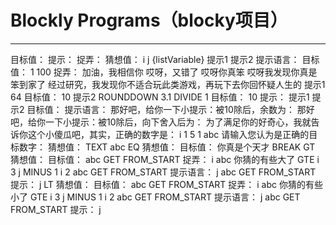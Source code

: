 # Blockly Programs（blocky项目）

---



<xml xmlns="http://www.w3.org/1999/xhtml">
  <variables>
    <variable type="" id="moFEqB76dz+/o2)/..5/">目标值：</variable>
    <variable type="" id="SNy,^L-J/N,i6h0~2GMO">提示：</variable>
    <variable type="" id="mJTzQkl0)._2*%va}_|b">捉弄：</variable>
    <variable type="" id="4?G~86YCAzCYSTYBx%A0">猜想值：</variable>
    <variable type="" id="/|M8+7ST6}{8q~.H9fE;">i</variable>
    <variable type="" id="EWFRA3y9[2Av3xRt7:-e">j</variable>
    <variable type="" id="KzO9_Aygu|;!557(3}OW">{listVariable}</variable>
    <variable type="" id="{X8u6jlc)D$:PbX#LG0[">提示1</variable>
    <variable type="" id="daUy4(+IU66-ktBA;|]w">提示2</variable>
    <variable type="" id="gu{I~s3Kz7q7-u3FlAF#">提示语言：</variable>
  </variables>
  <block type="variables_set" id="k/eSV_jI1EQB|qjr$EGk" x="-87" y="-1437">
    <field name="VAR" id="moFEqB76dz+/o2)/..5/" variabletype="">目标值：</field>
    <value name="VALUE">
      <block type="math_random_int" id="BFcw@`))Rvt5Rtj@0[Lk">
        <value name="FROM">
          <shadow type="math_number" id="iZ!jqrOl5xP9VqXfOa{Q">
            <field name="NUM">1</field>
          </shadow>
        </value>
        <value name="TO">
          <shadow type="math_number" id="Us=%5]Z.`4%vHVv?}]t;">
            <field name="NUM">100</field>
          </shadow>
        </value>
      </block>
    </value>
    <next>
      <block type="variables_set" id="]Y9jUq4l*cb(~-!T~aFp">
        <field name="VAR" id="mJTzQkl0)._2*%va}_|b" variabletype="">捉弄：</field>
        <value name="VALUE">
          <block type="lists_create_with" id="JBj`zFN:[GXO,C:faaRz">
            <mutation items="5"></mutation>
            <value name="ADD0">
              <block type="text" id="T`kRdf`4Iz5a1Ln.%$#8">
                <field name="TEXT">加油，我相信你</field>
              </block>
            </value>
            <value name="ADD1">
              <block type="text" id="dbn/2n)M(s}1_`HEJ,HR">
                <field name="TEXT">哎呀，又错了</field>
              </block>
            </value>
            <value name="ADD2">
              <block type="text" id="f2Vj%RX[Fq)/_iUtXs1X">
                <field name="TEXT">哎呀你真笨</field>
              </block>
            </value>
            <value name="ADD3">
              <block type="text" id="1WbMWHMa!hk~-gcB,TZ@">
                <field name="TEXT">哎呀我发现你真是笨到家了</field>
              </block>
            </value>
            <value name="ADD4">
              <block type="text" id="(:*h:jF_feX+K%.=-d73">
                <field name="TEXT">经过研究，我发现你不适合玩此类游戏，再玩下去你回怀疑人生的</field>
              </block>
            </value>
          </block>
        </value>
        <next>
          <block type="variables_set" id="?Jdv-!QaWne]}+v;_Us%">
            <field name="VAR" id="{X8u6jlc)D$:PbX#LG0[" variabletype="">提示1</field>
            <value name="VALUE">
              <block type="math_modulo" id=".znOhE9~(~Ov6f7Z-I5f">
                <value name="DIVIDEND">
                  <shadow type="math_number" id="k_v}_n=vl63pRHF//)2b">
                    <field name="NUM">64</field>
                  </shadow>
                  <block type="variables_get" id="#A-@bId2RP?$0PZ]*6IM">
                    <field name="VAR" id="moFEqB76dz+/o2)/..5/" variabletype="">目标值：</field>
                  </block>
                </value>
                <value name="DIVISOR">
                  <shadow type="math_number" id="oL$H/fc,+F[Ak0q/-dEV">
                    <field name="NUM">10</field>
                  </shadow>
                </value>
              </block>
            </value>
            <next>
              <block type="variables_set" id="Tfg@gTzCzg9Z6!FfDl@u">
                <field name="VAR" id="daUy4(+IU66-ktBA;|]w" variabletype="">提示2</field>
                <value name="VALUE">
                  <block type="math_round" id="Z:c`5kyJ2Z94!AK=Z2^D">
                    <field name="OP">ROUNDDOWN</field>
                    <value name="NUM">
                      <shadow type="math_number" id="/(Ho!=5|,d4BN1_B04:f">
                        <field name="NUM">3.1</field>
                      </shadow>
                      <block type="math_arithmetic" id="`amI/w:.,du$f2lfR`ug">
                        <field name="OP">DIVIDE</field>
                        <value name="A">
                          <shadow type="math_number" id="w|=d)ltA*xE^:D?x14O.">
                            <field name="NUM">1</field>
                          </shadow>
                          <block type="variables_get" id=":masAjG5/WV?KX%2Ac+X">
                            <field name="VAR" id="moFEqB76dz+/o2)/..5/" variabletype="">目标值：</field>
                          </block>
                        </value>
                        <value name="B">
                          <shadow type="math_number" id="4#.GTg1*WW/~zcNF_o4c">
                            <field name="NUM">10</field>
                          </shadow>
                        </value>
                      </block>
                    </value>
                  </block>
                </value>
                <next>
                  <block type="variables_set" id="!cA}]qwld]{Izq}}stgI">
                    <field name="VAR" id="SNy,^L-J/N,i6h0~2GMO" variabletype="">提示：</field>
                    <value name="VALUE">
                      <block type="lists_create_with" id="ZaasxQ.N#$%TX_k5xQng">
                        <mutation items="3"></mutation>
                        <value name="ADD0">
                          <block type="variables_get" id="0[lj2ovV#4xX7!2++lZV">
                            <field name="VAR" id="{X8u6jlc)D$:PbX#LG0[" variabletype="">提示1</field>
                          </block>
                        </value>
                        <value name="ADD1">
                          <block type="variables_get" id="xw0wLAbys|]A2{sSDx#%">
                            <field name="VAR" id="daUy4(+IU66-ktBA;|]w" variabletype="">提示2</field>
                          </block>
                        </value>
                        <value name="ADD2">
                          <block type="variables_get" id="1GW6Cm44INhluBd`p5#^">
                            <field name="VAR" id="moFEqB76dz+/o2)/..5/" variabletype="">目标值：</field>
                          </block>
                        </value>
                      </block>
                    </value>
                    <next>
                      <block type="variables_set" id="Q/2{Ev*59gCW`U)Ly{UW">
                        <field name="VAR" id="gu{I~s3Kz7q7-u3FlAF#" variabletype="">提示语言：</field>
                        <value name="VALUE">
                          <block type="lists_create_with" id="rGlXVrMU8}!P;/yw_jm)">
                            <mutation items="3"></mutation>
                            <value name="ADD0">
                              <block type="text" id="WVWX2y?P-]o4@je0r8$i">
                                <field name="TEXT">那好吧，给你一下小提示：被10除后，余数为：</field>
                              </block>
                            </value>
                            <value name="ADD1">
                              <block type="text" id="4(X/f[IXW{Y~2C|*YnX=">
                                <field name="TEXT">那好吧，给你一下小提示：被10除后，向下舍入后为：</field>
                              </block>
                            </value>
                            <value name="ADD2">
                              <block type="text" id="Y(NWGA@xTX15l`6rOA28">
                                <field name="TEXT">为了满足你的好奇心，我就告诉你这个小傻瓜吧，其实，正确的数字是：</field>
                              </block>
                            </value>
                          </block>
                        </value>
                        <next>
                          <block type="controls_for" id="WA+*UgqalKBb%0(W`jH!">
                            <field name="VAR" id="/|M8+7ST6}{8q~.H9fE;" variabletype="">i</field>
                            <value name="FROM">
                              <shadow type="math_number" id="Y4X]/w1EPwLtiJ+F|T{[">
                                <field name="NUM">1</field>
                              </shadow>
                            </value>
                            <value name="TO">
                              <shadow type="math_number" id="FAvU{yK~MZmPS]w{2Io?">
                                <field name="NUM">5</field>
                              </shadow>
                            </value>
                            <value name="BY">
                              <shadow type="math_number" id="Y%2OhC=wzO)m`g!DD8-Z">
                                <field name="NUM">1</field>
                              </shadow>
                            </value>
                            <statement name="DO">
                              <block type="text_print" id=";~jC^vj1SC$nZNsv0UCR">
                                <value name="TEXT">
                                  <shadow type="text" id="XIvSHG|bQ[2Yj!,9RjBi">
                                    <field name="TEXT">abc</field>
                                  </shadow>
                                  <block type="text" id="GbRQ)V6ZiR[fzhUYZLz}">
                                    <field name="TEXT">请输入您认为是正确的目标数字：</field>
                                  </block>
                                </value>
                                <next>
                                  <block type="variables_set" id="_GrFq?xUFjX3#kMwye!$">
                                    <field name="VAR" id="4?G~86YCAzCYSTYBx%A0" variabletype="">猜想值：</field>
                                    <value name="VALUE">
                                      <block type="text_prompt_ext" id="G*^)a3!KLhNo0SBx^}.[">
                                        <mutation type="TEXT"></mutation>
                                        <field name="TYPE">TEXT</field>
                                        <value name="TEXT">
                                          <shadow type="text" id="@wAn/i1dX3ATF:j:b?N:">
                                            <field name="TEXT">abc</field>
                                          </shadow>
                                          <block type="text" id="+*Djd94}Fi4C4o0K2`m~">
                                            <field name="TEXT"></field>
                                          </block>
                                        </value>
                                      </block>
                                    </value>
                                    <next>
                                      <block type="controls_if" id=":C(55fKrdf8#:H$._cOq">
                                        <mutation elseif="2"></mutation>
                                        <value name="IF0">
                                          <block type="logic_compare" id="1YJRNh}qPKASNy%tH^y+">
                                            <field name="OP">EQ</field>
                                            <value name="A">
                                              <block type="variables_get" id="qcU_rVd=9ED)ueE}b[FH">
                                                <field name="VAR" id="4?G~86YCAzCYSTYBx%A0" variabletype="">猜想值：</field>
                                              </block>
                                            </value>
                                            <value name="B">
                                              <block type="variables_get" id="F;p+Unc/d@ZMI]B1M~Ng">
                                                <field name="VAR" id="moFEqB76dz+/o2)/..5/" variabletype="">目标值：</field>
                                              </block>
                                            </value>
                                          </block>
                                        </value>
                                        <statement name="DO0">
                                          <block type="text_print" id=",.4X^@tRJe5N-X[OdNRl">
                                            <value name="TEXT">
                                              <shadow type="text" id=";j^ApPsB](F=PeZbH+lr">
                                                <field name="TEXT"></field>
                                              </shadow>
                                              <block type="text" id="*Uz+xyt9Z#geV41=!VP2">
                                                <field name="TEXT">你真是个天才</field>
                                              </block>
                                            </value>
                                            <next>
                                              <block type="controls_flow_statements" id="J45VljI.JxR|k3MxnD2r">
                                                <field name="FLOW">BREAK</field>
                                              </block>
                                            </next>
                                          </block>
                                        </statement>
                                        <value name="IF1">
                                          <block type="logic_compare" id="H`F-o+Hc*CzoQO#yF:aM">
                                            <field name="OP">GT</field>
                                            <value name="A">
                                              <block type="variables_get" id="4I6oGfhod(;^ob2A^)9o">
                                                <field name="VAR" id="4?G~86YCAzCYSTYBx%A0" variabletype="">猜想值：</field>
                                              </block>
                                            </value>
                                            <value name="B">
                                              <block type="variables_get" id="b}RR-N4yoQlH_7es!mX(">
                                                <field name="VAR" id="moFEqB76dz+/o2)/..5/" variabletype="">目标值：</field>
                                              </block>
                                            </value>
                                          </block>
                                        </value>
                                        <statement name="DO1">
                                          <block type="text_print" id="TM-3t6Q=p,S}%vvuA=*;">
                                            <value name="TEXT">
                                              <shadow type="text" id="]=tD_TEZ`e5AJtUpt,;e">
                                                <field name="TEXT">abc</field>
                                              </shadow>
                                              <block type="lists_getIndex" id="e7%.5XI`VNFiD1+u50QL">
                                                <mutation statement="false" at="true"></mutation>
                                                <field name="MODE">GET</field>
                                                <field name="WHERE">FROM_START</field>
                                                <value name="VALUE">
                                                  <block type="variables_get" id="w66UzMw)x[UozU$LDqVk">
                                                    <field name="VAR" id="mJTzQkl0)._2*%va}_|b" variabletype="">捉弄：</field>
                                                  </block>
                                                </value>
                                                <value name="AT">
                                                  <block type="variables_get" id="w7C{E_4Wm9~hN(WdYRTR">
                                                    <field name="VAR" id="/|M8+7ST6}{8q~.H9fE;" variabletype="">i</field>
                                                  </block>
                                                </value>
                                              </block>
                                            </value>
                                            <next>
                                              <block type="text_print" id="!-pmAQ@ni;,?A*/1h]FE">
                                                <value name="TEXT">
                                                  <shadow type="text" id="Rs^^oJ%MN3^%_FLVSXHd">
                                                    <field name="TEXT">abc</field>
                                                  </shadow>
                                                  <block type="text" id="}P;pR#v9tC%QuDYFEX76">
                                                    <field name="TEXT">你猜的有些大了</field>
                                                  </block>
                                                </value>
                                                <next>
                                                  <block type="controls_if" id="~juvT?dO|H_e-_`^Lc*C">
                                                    <value name="IF0">
                                                      <block type="logic_compare" id="##^}A2nR^Gu*R;uq}L7/">
                                                        <field name="OP">GTE</field>
                                                        <value name="A">
                                                          <block type="variables_get" id=";W05F:F=I[+d,WqcaJK5">
                                                            <field name="VAR" id="/|M8+7ST6}{8q~.H9fE;" variabletype="">i</field>
                                                          </block>
                                                        </value>
                                                        <value name="B">
                                                          <block type="text" id="i/RC{hjeU?0RC[|d$kFi">
                                                            <field name="TEXT">3</field>
                                                          </block>
                                                        </value>
                                                      </block>
                                                    </value>
                                                    <statement name="DO0">
                                                      <block type="variables_set" id="{2,Z|xCx13.@1I;ZFWw+">
                                                        <field name="VAR" id="EWFRA3y9[2Av3xRt7:-e" variabletype="">j</field>
                                                        <value name="VALUE">
                                                          <block type="math_arithmetic" id="Q]ze_[s4d^,~Ey3AzV96">
                                                            <field name="OP">MINUS</field>
                                                            <value name="A">
                                                              <shadow type="math_number" id="^[q*3,kk.Y*yOG.gaZ1E">
                                                                <field name="NUM">1</field>
                                                              </shadow>
                                                              <block type="variables_get" id="TDfoQdu%nMB)$pat1B,,">
                                                                <field name="VAR" id="/|M8+7ST6}{8q~.H9fE;" variabletype="">i</field>
                                                              </block>
                                                            </value>
                                                            <value name="B">
                                                              <shadow type="math_number" id="E12X0}G75n6rc`S!gf(Q">
                                                                <field name="NUM">2</field>
                                                              </shadow>
                                                            </value>
                                                          </block>
                                                        </value>
                                                        <next>
                                                          <block type="text_print" id="OY%4=OX^qNa|Jl#}Sdlg">
                                                            <value name="TEXT">
                                                              <shadow type="text" id="L$^|v$=[=cUGio9ZOGJI">
                                                                <field name="TEXT">abc</field>
                                                              </shadow>
                                                              <block type="lists_getIndex" id="y$`qj;4x`7egJD~IFYb%">
                                                                <mutation statement="false" at="true"></mutation>
                                                                <field name="MODE">GET</field>
                                                                <field name="WHERE">FROM_START</field>
                                                                <value name="VALUE">
                                                                  <block type="variables_get" id="QCbPJS]sl6aR+(4]%kXU">
                                                                    <field name="VAR" id="gu{I~s3Kz7q7-u3FlAF#" variabletype="">提示语言：</field>
                                                                  </block>
                                                                </value>
                                                                <value name="AT">
                                                                  <block type="variables_get" id="k3mG|@x~Om!+y)%lMq)W">
                                                                    <field name="VAR" id="EWFRA3y9[2Av3xRt7:-e" variabletype="">j</field>
                                                                  </block>
                                                                </value>
                                                              </block>
                                                            </value>
                                                            <next>
                                                              <block type="text_print" id="-_kdOcN(u@%0*+r,q,)a">
                                                                <value name="TEXT">
                                                                  <shadow type="text" id="|}l/pR7YDnQ#3,CG?R!f">
                                                                    <field name="TEXT">abc</field>
                                                                  </shadow>
                                                                  <block type="lists_getIndex" id="ER{PS1ko[T}{9Z:Zqmg`">
                                                                    <mutation statement="false" at="true"></mutation>
                                                                    <field name="MODE">GET</field>
                                                                    <field name="WHERE">FROM_START</field>
                                                                    <value name="VALUE">
                                                                      <block type="variables_get" id="-k7M,Y$+Jsl-Ajfkq(zW">
                                                                        <field name="VAR" id="SNy,^L-J/N,i6h0~2GMO" variabletype="">提示：</field>
                                                                      </block>
                                                                    </value>
                                                                    <value name="AT">
                                                                      <block type="variables_get" id="L;x#1tM-$do=og=~HOR2">
                                                                        <field name="VAR" id="EWFRA3y9[2Av3xRt7:-e" variabletype="">j</field>
                                                                      </block>
                                                                    </value>
                                                                  </block>
                                                                </value>
                                                              </block>
                                                            </next>
                                                          </block>
                                                        </next>
                                                      </block>
                                                    </statement>
                                                  </block>
                                                </next>
                                              </block>
                                            </next>
                                          </block>
                                        </statement>
                                        <value name="IF2">
                                          <block type="logic_compare" id="b:+=X(;P+sG,PyA0oRb(">
                                            <field name="OP">LT</field>
                                            <value name="A">
                                              <block type="variables_get" id="n;nmGI0=.e_PMP%4gk7{">
                                                <field name="VAR" id="4?G~86YCAzCYSTYBx%A0" variabletype="">猜想值：</field>
                                              </block>
                                            </value>
                                            <value name="B">
                                              <block type="variables_get" id="1n@B/1U/ZrAy#5r$6bk7">
                                                <field name="VAR" id="moFEqB76dz+/o2)/..5/" variabletype="">目标值：</field>
                                              </block>
                                            </value>
                                          </block>
                                        </value>
                                        <statement name="DO2">
                                          <block type="text_print" id="U_]5e-x68eQWu1Q?DLmg">
                                            <value name="TEXT">
                                              <shadow type="text" id="]=tD_TEZ`e5AJtUpt,;e">
                                                <field name="TEXT">abc</field>
                                              </shadow>
                                              <block type="lists_getIndex" id="geHRe%2~JEWhogH7gN@C">
                                                <mutation statement="false" at="true"></mutation>
                                                <field name="MODE">GET</field>
                                                <field name="WHERE">FROM_START</field>
                                                <value name="VALUE">
                                                  <block type="variables_get" id="wZX@yl0j(DlZ.57A/,$J">
                                                    <field name="VAR" id="mJTzQkl0)._2*%va}_|b" variabletype="">捉弄：</field>
                                                  </block>
                                                </value>
                                                <value name="AT">
                                                  <block type="variables_get" id="jP#2=,V)NJsGC@@P^A9f">
                                                    <field name="VAR" id="/|M8+7ST6}{8q~.H9fE;" variabletype="">i</field>
                                                  </block>
                                                </value>
                                              </block>
                                            </value>
                                            <next>
                                              <block type="text_print" id="#uZsv]e#3Zln+0HzjvPd">
                                                <value name="TEXT">
                                                  <shadow type="text" id="Rs^^oJ%MN3^%_FLVSXHd">
                                                    <field name="TEXT">abc</field>
                                                  </shadow>
                                                  <block type="text" id="JIL;]@bXjU)V{b(1x1g2">
                                                    <field name="TEXT">你猜的有些小了</field>
                                                  </block>
                                                </value>
                                                <next>
                                                  <block type="controls_if" id="|7i=%%x:3_X,o]k,N[Z*">
                                                    <value name="IF0">
                                                      <block type="logic_compare" id="+:We5o$Y9g48cZXD+C1A">
                                                        <field name="OP">GTE</field>
                                                        <value name="A">
                                                          <block type="variables_get" id="*`-P7.rZI*@zAG?6(1Nb">
                                                            <field name="VAR" id="/|M8+7ST6}{8q~.H9fE;" variabletype="">i</field>
                                                          </block>
                                                        </value>
                                                        <value name="B">
                                                          <block type="text" id="b(4b%N8jL-ja;Ul`ky5J">
                                                            <field name="TEXT">3</field>
                                                          </block>
                                                        </value>
                                                      </block>
                                                    </value>
                                                    <statement name="DO0">
                                                      <block type="variables_set" id="_)Q`{?[ow9ZlL`js~.G2">
                                                        <field name="VAR" id="EWFRA3y9[2Av3xRt7:-e" variabletype="">j</field>
                                                        <value name="VALUE">
                                                          <block type="math_arithmetic" id="_Iv|-HQi1S-xq,z/|M@4">
                                                            <field name="OP">MINUS</field>
                                                            <value name="A">
                                                              <shadow type="math_number" id="^[q*3,kk.Y*yOG.gaZ1E">
                                                                <field name="NUM">1</field>
                                                              </shadow>
                                                              <block type="variables_get" id="~]%{mqf]W/AHMl[w}Vc9">
                                                                <field name="VAR" id="/|M8+7ST6}{8q~.H9fE;" variabletype="">i</field>
                                                              </block>
                                                            </value>
                                                            <value name="B">
                                                              <shadow type="math_number" id="@_yU-+{eVO2|_.fj=[,9">
                                                                <field name="NUM">2</field>
                                                              </shadow>
                                                            </value>
                                                          </block>
                                                        </value>
                                                        <next>
                                                          <block type="text_print" id="dqVjRKVY@K@B^6+-5Zvx">
                                                            <value name="TEXT">
                                                              <shadow type="text" id="ND8SukNpU:uUE?/XopY$">
                                                                <field name="TEXT">abc</field>
                                                              </shadow>
                                                              <block type="lists_getIndex" id="=^.!XBD;_7H]^`|_L*Qx">
                                                                <mutation statement="false" at="true"></mutation>
                                                                <field name="MODE">GET</field>
                                                                <field name="WHERE">FROM_START</field>
                                                                <value name="VALUE">
                                                                  <block type="variables_get" id="R|u*33#RPQWzN:RXN8Ev">
                                                                    <field name="VAR" id="gu{I~s3Kz7q7-u3FlAF#" variabletype="">提示语言：</field>
                                                                  </block>
                                                                </value>
                                                                <value name="AT">
                                                                  <block type="variables_get" id="qY=@xfdv)3I(.)iEqF/M">
                                                                    <field name="VAR" id="EWFRA3y9[2Av3xRt7:-e" variabletype="">j</field>
                                                                  </block>
                                                                </value>
                                                              </block>
                                                            </value>
                                                            <next>
                                                              <block type="text_print" id="%[bjz*85_zTk4Zx8fy8q">
                                                                <value name="TEXT">
                                                                  <shadow type="text" id="KDsvlVE{yV?0fgp)Uk5M">
                                                                    <field name="TEXT">abc</field>
                                                                  </shadow>
                                                                  <block type="lists_getIndex" id="B^K1Y~[~m{b%DT+oeGvA">
                                                                    <mutation statement="false" at="true"></mutation>
                                                                    <field name="MODE">GET</field>
                                                                    <field name="WHERE">FROM_START</field>
                                                                    <value name="VALUE">
                                                                      <block type="variables_get" id="cFHwys:Z:c06+eAWhj-#">
                                                                        <field name="VAR" id="SNy,^L-J/N,i6h0~2GMO" variabletype="">提示：</field>
                                                                      </block>
                                                                    </value>
                                                                    <value name="AT">
                                                                      <block type="variables_get" id="vIX`2qn_7t0ojhQLMs12">
                                                                        <field name="VAR" id="EWFRA3y9[2Av3xRt7:-e" variabletype="">j</field>
                                                                      </block>
                                                                    </value>
                                                                  </block>
                                                                </value>
                                                              </block>
                                                            </next>
                                                          </block>
                                                        </next>
                                                      </block>
                                                    </statement>
                                                  </block>
                                                </next>
                                              </block>
                                            </next>
                                          </block>
                                        </statement>
                                      </block>
                                    </next>
                                  </block>
                                </next>
                              </block>
                            </statement>
                          </block>
                        </next>
                      </block>
                    </next>
                  </block>
                </next>
              </block>
            </next>
          </block>
        </next>
      </block>
    </next>
  </block>
</xml>
